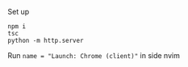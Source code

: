 Set up

```
npm i
tsc
python -m http.server
```

Run `name = "Launch: Chrome (client)"` in side nvim
